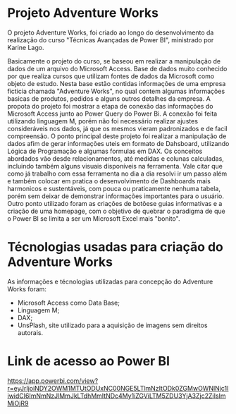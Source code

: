# Projeto Adventure Works

O projeto Adventure Works, foi criado ao longo do desenvolvimento da realização do curso "Técnicas Avançadas de Power BI", ministrado por Karine Lago.

Basicamente o projeto do curso, se baseou em realizar a manipulação de dados de um arquivo do Microsoft Access. Base de dados muito conhecido por que realiza cursos que utilizam fontes de dados da Microsoft como objeto de estudo. Nesta base estão contidas informações de uma empresa ficticia chamada "Adventure Works", no qual contem algumas informações basicas de produtos, pedidos e alguns outros detalhes da empresa.
A propota do projeto foi mostrar a etapa de conexão das informações do Microsoft Access junto ao Power Query do Power Bi. A conexão foi feita utilizando linguagem M, porém não foi necessário realizar ajustes consideráveis nos dados, já que os mesmos vieram padronizados e de facil compreensão.
O ponto principal deste projeto foi realizar a manipulação de dados afim de gerar informações uteis em formato de Dahsboard, utilizando Lógica de Programação e algumas formulas em DAX. Os conceitos abordados vão desde relacionamentos, até medidas e colunas calculadas, incluindo também alguns visuais disponíveis na ferramenta. 
Vale citar que como já trabalho com essa ferramenta no dia a dia resolvi ir um passo além e também colocar em pratica o desenvolvimento de Dashboards mais harmonicos e sustentáveis, com pouca ou praticamente nenhuma tabela, porém sem deixar de demonstrar informações importantes para o usuário. Outro ponto utilizado foram as criações de botõese guias informativas e a criação de uma homepage, com o objetivo de quebrar o paradigma de que o Power BI se limita a ser um Microsoft Excel mais "bonito".

# Técnologias usadas para criação do Adventure Works

As informações e técnologias utilizadas para concepção do Adventure Works foram:

 - Microsoft Access como Data Base;
 - Linguagem M;
 - DAX;
 - UnsPlash, site utilizado para a aquisição de imagens sem direitos autorais.


# Link de acesso ao Power BI
https://app.powerbi.com/view?r=eyJrIjoiNDY2OWM1MTUtODUxNC00NGE5LTlmNzItODk0ZGMwOWNlNjc1IiwidCI6ImNmNzJlMmJkLTdhMmItNDc4My1iZGViLTM5ZDU3YjA3Zjc2ZiIsImMiOjR9

